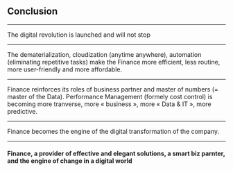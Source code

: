 ## Conclusion

----

The digital revolution is launched and will not stop  

----

The dematerialization, cloudization (anytime anywhere), automation (eliminating repetitive tasks) make the Finance more efficient, less routine, more user-friendly and more affordable. 

----

Finance reinforces its roles of business partner and master of numbers (= master of the Data). Performance Management (formely cost control) is becoming more tranverse, more « business », more « Data & IT », more predictive.

----

Finance becomes the engine of the digital transformation of the company. 

----

#### Finance, a provider of effective and elegant solutions, a smart biz parnter, and the engine of change in a digital world

